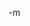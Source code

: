 <a href="http://en.wikipedia.org/wiki/Ecco_Pro"><img style="cursor:pointer; cursor:hand;" src="http://www.earthvssoup.com/sp3w/uploaded_images/Ecco0017-738693.JPG" border="0" alt="" /></a><br/>
-m